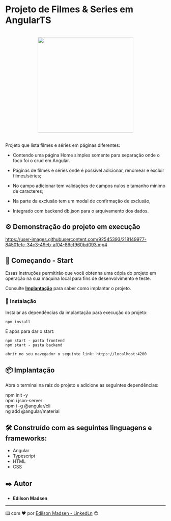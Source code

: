 # Projeto de Filmes & Series em AngularTS

<br>
<div align="center">
  <img src="https://user-images.githubusercontent.com/92545393/218128009-2e8166fe-400d-4319-b604-e0b1cfeed515.jpg" width="300px"/>
</div>
<br>

Projeto que lista filmes e séries em páginas diferentes:

* Contendo uma página Home simples somente para separação onde o foco foi o crud em Angular.

* Páginas de filmes e séries onde é possível adicionar, renomear e excluir filmes/séries;

* No campo adicionar tem validações de campos nulos e tamanho minimo de caracteres;

* Na parte da exclusão tem um modal de confirmação de exclusão,

* Integrado com backend db.json para o arquivamento dos dados.

## ⚙️ Demonstração do projeto em execução

https://user-images.githubusercontent.com/92545393/218149977-84501efc-34c3-49eb-af04-86cf960bd093.mp4

## 🚀 Começando - Start

Essas instruções permitirão que você obtenha uma cópia do projeto em operação na sua máquina local para fins de desenvolvimento e teste.

Consulte **[Implantação](#-implanta%C3%A7%C3%A3o)** para saber como implantar o projeto.

### 🔧 Instalação

Instalar as dependências da implantação para execução do projeto:

```
npm install
```

E após para dar o start:

```
npm start - pasta frontend
npm start - pasta backend
```

```
abrir no seu navegador o seguinte link: https://localhost:4200
```

## 📦 Implantação

Abra o terminal na raiz do projeto e adicione as seguintes dependências:
 
npm init -y <br>
npm i json-server <br>
npm i -g @angular/cli <br>
ng add @angular/material


## 🛠️ Construído com as seguintes linguagens e frameworks:

* Angular
* Typescript
* HTML
* CSS

## ✒️ Autor

* **Edilson Madsen**

---
⌨️ com ❤️ por [Edilson Madsen - LinkedLn](https://www.linkedin.com/in/edilsonmadsen/) 😊


